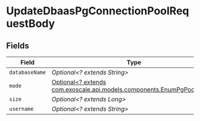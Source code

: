 # UpdateDbaasPgConnectionPoolRequestBody


## Fields

| Field                                                                                                              | Type                                                                                                               | Required                                                                                                           | Description                                                                                                        |
| ------------------------------------------------------------------------------------------------------------------ | ------------------------------------------------------------------------------------------------------------------ | ------------------------------------------------------------------------------------------------------------------ | ------------------------------------------------------------------------------------------------------------------ |
| `databaseName`                                                                                                     | *Optional<? extends String>*                                                                                       | :heavy_minus_sign:                                                                                                 | N/A                                                                                                                |
| `mode`                                                                                                             | [Optional<? extends com.exoscale.api.models.components.EnumPgPoolMode>](../../models/components/EnumPgPoolMode.md) | :heavy_minus_sign:                                                                                                 | N/A                                                                                                                |
| `size`                                                                                                             | *Optional<? extends Long>*                                                                                         | :heavy_minus_sign:                                                                                                 | N/A                                                                                                                |
| `username`                                                                                                         | *Optional<? extends String>*                                                                                       | :heavy_minus_sign:                                                                                                 | N/A                                                                                                                |